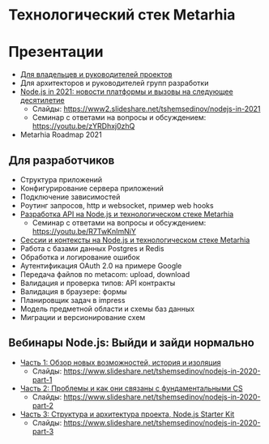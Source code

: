 # Технологический стек Metarhia

# Презентации
- [Для владельцев и руководителей проектов](https://youtu.be/dEqJj8M0ke0)
- Для архитекторов и руководителей групп разработки
- [Node.js in 2021: новости платформы и вызовы на следующее десятилетие](https://youtu.be/nnB7ADYso8s)
  - Слайды: https://www2.slideshare.net/tshemsedinov/nodejs-in-2021
  - Семинар с ответами на вопросы и обсуждением: https://youtu.be/zYRDhxj0zhQ
- Metarhia Roadmap 2021

## Для разработчиков
- Структура приложений
- Конфигурирование сервера приложений
- Подключение зависимостей
- Роутинг запросов, http и websocket, пример web hooks
- [Разработка API на Node.js и технологическом стеке Metarhia](https://youtu.be/gppFXK1YzPA)
  - Семинар с ответами на вопросы и обсуждением: https://youtu.be/R7TwKnImNiY
- [Сессии и контексты на Node.js и технологическом стеке Metarhia](https://youtu.be/5u8imY9SJiQ)
- Работа с базами данных Postgres и Redis
- Обработка и логирование ошибок
- Аутентификация OAuth 2.0 на примере Google
- Передача файлов по metacom: upload, download
- Валидация и проверка типов: API контракты
- Валидация в браузере: формы
- Планировщик задач в impress
- Модель предметной области и схемы баз данных
- Миграции и версионирование схем

## Вебинары Node.js: Выйди и зайди нормально

- [Часть 1: Обзор новых возможностей, история и изоляция](https://youtu.be/GJY2dyE6328?t=480)
  - Слайды: https://www.slideshare.net/tshemsedinov/nodejs-in-2020-part-1
- [Часть 2: Проблемы и как они связаны с фундаментальными CS](https://youtu.be/r1u-dGocm1c)
  - Слайды: https://www.slideshare.net/tshemsedinov/nodejs-in-2020-part-2
- [Часть 3: Структура и архитектура проекта, Node.js Starter Kit](https://youtu.be/ZXB5OTRld1w)
  - Слайды: https://www.slideshare.net/tshemsedinov/nodejs-in-2020-part-3

